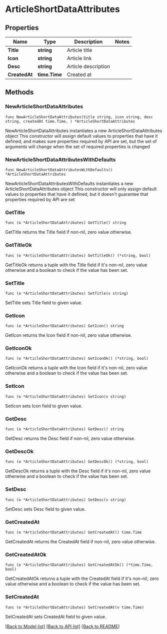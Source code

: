 # ArticleShortDataAttributes

## Properties

Name | Type | Description | Notes
------------ | ------------- | ------------- | -------------
**Title** | **string** | Article title | 
**Icon** | **string** | Article link | 
**Desc** | **string** | Article description | 
**CreatedAt** | **time.Time** | Created at | 

## Methods

### NewArticleShortDataAttributes

`func NewArticleShortDataAttributes(title string, icon string, desc string, createdAt time.Time, ) *ArticleShortDataAttributes`

NewArticleShortDataAttributes instantiates a new ArticleShortDataAttributes object
This constructor will assign default values to properties that have it defined,
and makes sure properties required by API are set, but the set of arguments
will change when the set of required properties is changed

### NewArticleShortDataAttributesWithDefaults

`func NewArticleShortDataAttributesWithDefaults() *ArticleShortDataAttributes`

NewArticleShortDataAttributesWithDefaults instantiates a new ArticleShortDataAttributes object
This constructor will only assign default values to properties that have it defined,
but it doesn't guarantee that properties required by API are set

### GetTitle

`func (o *ArticleShortDataAttributes) GetTitle() string`

GetTitle returns the Title field if non-nil, zero value otherwise.

### GetTitleOk

`func (o *ArticleShortDataAttributes) GetTitleOk() (*string, bool)`

GetTitleOk returns a tuple with the Title field if it's non-nil, zero value otherwise
and a boolean to check if the value has been set.

### SetTitle

`func (o *ArticleShortDataAttributes) SetTitle(v string)`

SetTitle sets Title field to given value.


### GetIcon

`func (o *ArticleShortDataAttributes) GetIcon() string`

GetIcon returns the Icon field if non-nil, zero value otherwise.

### GetIconOk

`func (o *ArticleShortDataAttributes) GetIconOk() (*string, bool)`

GetIconOk returns a tuple with the Icon field if it's non-nil, zero value otherwise
and a boolean to check if the value has been set.

### SetIcon

`func (o *ArticleShortDataAttributes) SetIcon(v string)`

SetIcon sets Icon field to given value.


### GetDesc

`func (o *ArticleShortDataAttributes) GetDesc() string`

GetDesc returns the Desc field if non-nil, zero value otherwise.

### GetDescOk

`func (o *ArticleShortDataAttributes) GetDescOk() (*string, bool)`

GetDescOk returns a tuple with the Desc field if it's non-nil, zero value otherwise
and a boolean to check if the value has been set.

### SetDesc

`func (o *ArticleShortDataAttributes) SetDesc(v string)`

SetDesc sets Desc field to given value.


### GetCreatedAt

`func (o *ArticleShortDataAttributes) GetCreatedAt() time.Time`

GetCreatedAt returns the CreatedAt field if non-nil, zero value otherwise.

### GetCreatedAtOk

`func (o *ArticleShortDataAttributes) GetCreatedAtOk() (*time.Time, bool)`

GetCreatedAtOk returns a tuple with the CreatedAt field if it's non-nil, zero value otherwise
and a boolean to check if the value has been set.

### SetCreatedAt

`func (o *ArticleShortDataAttributes) SetCreatedAt(v time.Time)`

SetCreatedAt sets CreatedAt field to given value.



[[Back to Model list]](../README.md#documentation-for-models) [[Back to API list]](../README.md#documentation-for-api-endpoints) [[Back to README]](../README.md)


